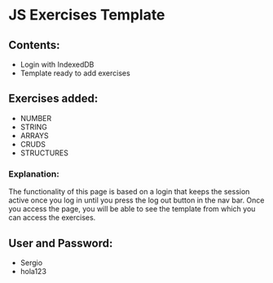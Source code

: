 <h1>JS Exercises Template</h1>

<h2>Contents:</h2>
<ul>
  <li>Login with IndexedDB</li>
  <li>Template ready to add exercises</li>
</ul>

<h2>Exercises added:</h2>
<ul>
  <li>NUMBER</li>
  <li>STRING</li>
  <li>ARRAYS</li>
  <li>CRUDS</li>
  <li>STRUCTURES</li>
</ul>

<h3>Explanation:</h3>
<p>
  The functionality of this page is based on a login that keeps the session active once you log in until you press the log out button in the nav bar. Once you access the page, you will be able to see the template from which you can access the exercises.
</p>

<h2>User and Password:</h2>
<ul>
  <li>Sergio</li>
  <li>hola123</li>
</ul>